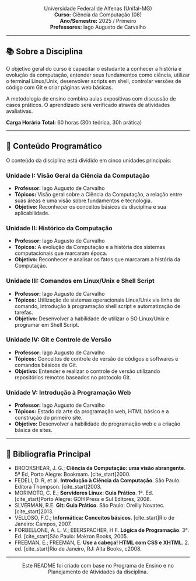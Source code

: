 <p align="center">
Universidade Federal de Alfenas (Unifal-MG)</strong><br>
<strong>Curso:</strong> Ciência da Computação (08) <br>
<strong>Ano/Semestre:</strong> 2025 / Primeiro <br>
<strong>Professores:</strong> Iago Augusto de Carvalho 
</p>

---

## 📚 Sobre a Disciplina

O objetivo geral do curso é capacitar o estudante a conhecer a história e evolução da computação, entender seus fundamentos como ciência, utilizar o terminal Linux/Unix, desenvolver scripts em shell, controlar versões de código com Git e criar páginas web básicas. 

A metodologia de ensino combina aulas expositivas com discussão de casos práticos. O aprendizado será verificado através de atividades avaliativas. 

**Carga Horária Total:** 60 horas (30h teórica, 30h prática) 

---

## 🎯 Conteúdo Programático

O conteúdo da disciplina está dividido em cinco unidades principais:

### Unidade I: Visão Geral da Ciência da Computação
- **Professor:** Iago Augusto de Carvalho 
- **Tópicos:** Visão geral sobre a Ciência da Computação, a relação entre suas áreas e uma visão sobre fundamentos e tecnologia. 
- **Objetivo:** Reconhecer os conceitos básicos da disciplina e sua aplicabilidade. 

### Unidade II: Histórico da Computação
- **Professor:** Iago Augusto de Carvalho 
- **Tópicos:** A evolução da Computação e a história dos sistemas computacionais que marcaram época. 
- **Objetivo:** Reconhecer e analisar os fatos que marcaram a história da Computação. 

### Unidade III: Comandos em Linux/Unix e Shell Script
- **Professor:** Iago Augusto de Carvalho 
- **Tópicos:** Utilização de sistemas operacionais Linux/Unix via linha de comando, introdução à programação shell script e automatização de tarefas. 
- **Objetivo:** Desenvolver a habilidade de utilizar o SO Linux/Unix e programar em Shell Script. 

### Unidade IV: Git e Controle de Versão
- **Professor:** Iago Augusto de Carvalho 
- **Tópicos:** Conceitos de controle de versão de códigos e softwares e comandos básicos de Git. 
- **Objetivo:** Entender e realizar o controle de versão utilizando repositórios remotos baseados no protocolo Git. 

### Unidade V: Introdução à Programação Web
- **Professor:** Iago Augusto de Carvalho 
- **Tópicos:** Estado da arte da programação web, HTML básico e a construção do primeiro site. 
- **Objetivo:** Desenvolver a habilidade de programação web e a criação básica de sites. 

---

## 📖 Bibliografia Principal

- BROOKSHEAR, J. G.; **Ciência da Computação: uma visão abrangente**. 5ª Ed, Porto Alegre: Bookmam. [cite_start]2000. 
- FEDELI, D. R, et al. **Introdução à Ciência da Computação**. São Paulo: Editora Thompson. [cite_start]2003. 
- MORIMOTO, C. E.; **Servidores Linux: Guia Prático**. 1ª. Ed. [cite_start]Porto Alegre: GDH Press e Sul Editores, 2008. 
- SLVERMAN, R.E. **Git: Guia Prático**. São Paulo: Oreilly Novatec. [cite_start]2013. 
- VELLOSO, F.C.; **Informática: Conceitos básicos**. [cite_start]Rio de Janeiro: Campos, 2007. 
- FORBELLONE, A. L. V.; EBERSPACHER, H F. **Lógica de Programação**. 3ª. Ed. [cite_start]São Paulo: Makron Books, 2005. 
- FREEMAN, E.; FREEMAN, E. **Use a cabeça! HTML com CSS e XHTML**. 2. ed. [cite_start]Rio de Janeiro, RJ: Alta Books, c2008. 

---

<p align="center">
  Este README foi criado com base no Programa de Ensino e no Planejamento de Atividades da disciplina.
</p>

